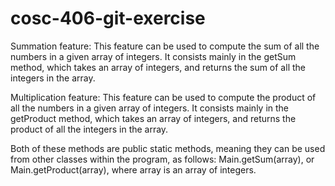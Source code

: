 # cosc-406-git-exercise

Summation feature: This feature can be used to compute the sum of all the numbers in a given array of integers. It consists mainly in the 
getSum method, which takes an array of integers, and returns the sum of all the integers in the array. 

Multiplication feature: This feature can be used to compute the product of all the numbers in a given array of integers. It consists mainly in the 
getProduct method, which takes an array of integers, and returns the product of all the integers in the array.

Both of these methods are public static methods, meaning they can be used from other classes within the program, as follows: Main.getSum(array), or Main.getProduct(array), where array is an array of integers.  